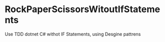 ﻿# RockPaperScissorsWitoutIfStatements
Use TDD dotnet C# withot IF Statements, using Desgine pattrens
